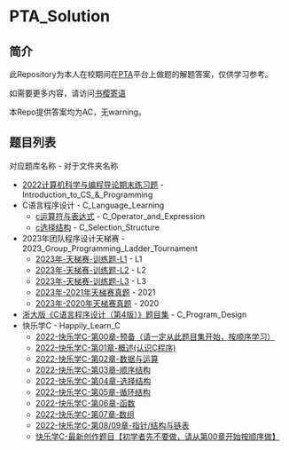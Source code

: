 # PTA_Solution

## 简介

此Repository为本人在校期间在[PTA](https://pintia.cn)平台上做题的解题答案，仅供学习参考。

如需要更多内容，请访问[书樱寄语](https://sakurapuare.com/)

本Repo提供答案均为AC，无warning。

## 题目列表

对应题库名称 - 对于文件夹名称

- [2022计算机科学与编程导论期末练习题](https://pintia.cn/problem-sets/1599335985970937856) - Introduction_to_CS_&_Programming
- C语言程序设计 - C_Language_Learning
  - [c运算符与表达式](https://pintia.cn/problem-sets/1628374035975450624) - C_Operator_and_Expression
  - [c选择结构](https://pintia.cn/problem-sets/1630802771651944448) - C_Selection_Structure
- 2023年团队程序设计天梯赛 - 2023_Group_Programming_Ladder_Tournament
  - [2023年-天梯赛-训练题-L1](https://pintia.cn/problem-sets/1635542781567889408) - L1
  - [2023年-天梯赛-训练题-L2](https://pintia.cn/problem-sets/1635543904567619584) - L2
  - [2023年-天梯赛-训练题-L3](https://pintia.cn/problem-sets/1635544304158965760) - L3
  - [2023年-2021年天梯赛真题](https://pintia.cn/problem-sets/1635544966670249984) - 2021
  - [2023年-2020年天梯赛真题](https://pintia.cn/problem-sets/1635545468116086784) - 2020
- [浙大版《C语言程序设计（第4版）》题目集](https://pintia.cn/problem-sets/1298273728383766528) - C_Program_Design
- 快乐学C - Happily_Learn_C
  - [2022-快乐学C-第00章-预备（请一定从此题目集开始，按顺序学习）](https://pintia.cn/problem-sets/1560592667300913152)
  - [2022-快乐学C-第01章-概述(认识C程序)](https://pintia.cn/problem-sets/1560594889250226176)
  - [2022-快乐学C-第02章-数据与运算](https://pintia.cn/problem-sets/1560597210642300928)
  - [2022-快乐学C-第03章-顺序结构](https://pintia.cn/problem-sets/1560599248176463872)
  - [2022-快乐学C-第04章-选择结构](https://pintia.cn/problem-sets/1560600035095007232)
  - [2022-快乐学C-第05章-循环结构](https://pintia.cn/problem-sets/1560601055841800192)
  - [2022-快乐学C-第06章-函数](https://pintia.cn/problem-sets/1560601764528181248)
  - [2022-快乐学C-第07章-数组](https://pintia.cn/problem-sets/1560602953990848512)
  - [2022-快乐学C-第08/09章-指针/结构与链表](https://pintia.cn/problem-sets/1560603729534431232)
  - [快乐学C-最新创作题目【初学者先不要做，请从第00章开始按顺序做】](https://pintia.cn/problem-sets/1462958133072740352)
